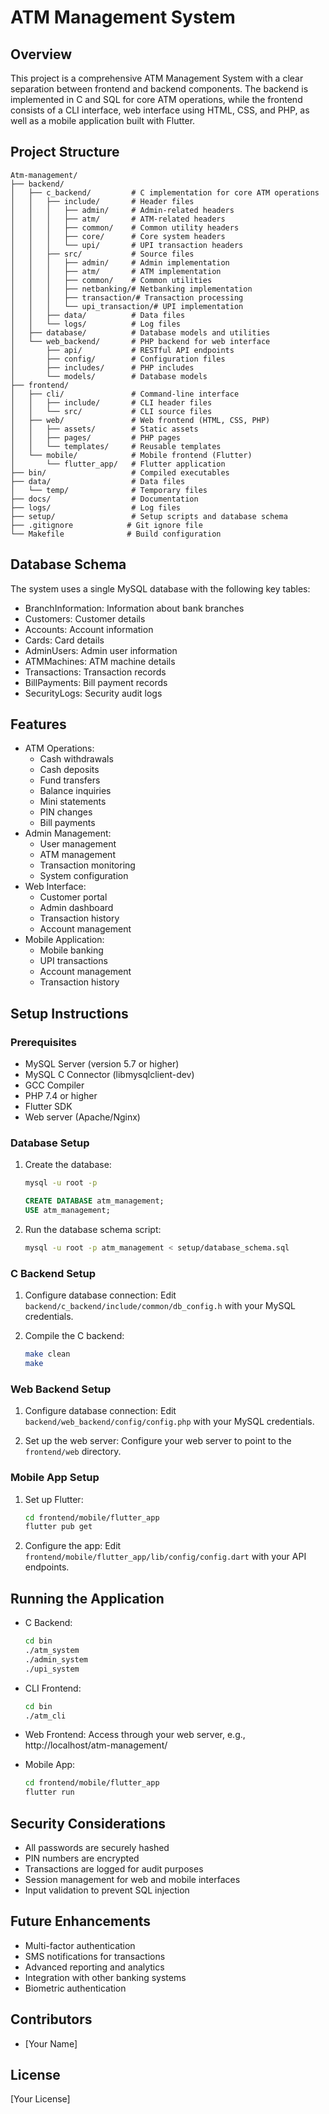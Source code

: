 ﻿# ATM Management System

## Overview
This project is a comprehensive ATM Management System with a clear separation between frontend and backend components. The backend is implemented in C and SQL for core ATM operations, while the frontend consists of a CLI interface, web interface using HTML, CSS, and PHP, as well as a mobile application built with Flutter.

## Project Structure
```
Atm-management/
├── backend/
│   ├── c_backend/         # C implementation for core ATM operations
│   │   ├── include/       # Header files
│   │   │   ├── admin/     # Admin-related headers
│   │   │   ├── atm/       # ATM-related headers
│   │   │   ├── common/    # Common utility headers
│   │   │   ├── core/      # Core system headers
│   │   │   └── upi/       # UPI transaction headers
│   │   ├── src/           # Source files
│   │   │   ├── admin/     # Admin implementation
│   │   │   ├── atm/       # ATM implementation
│   │   │   ├── common/    # Common utilities
│   │   │   ├── netbanking/# Netbanking implementation
│   │   │   ├── transaction/# Transaction processing
│   │   │   └── upi_transaction/# UPI implementation
│   │   ├── data/          # Data files
│   │   └── logs/          # Log files
│   ├── database/          # Database models and utilities
│   └── web_backend/       # PHP backend for web interface
│       ├── api/           # RESTful API endpoints
│       ├── config/        # Configuration files
│       ├── includes/      # PHP includes
│       └── models/        # Database models
├── frontend/
│   ├── cli/               # Command-line interface
│   │   ├── include/       # CLI header files
│   │   └── src/           # CLI source files
│   ├── web/               # Web frontend (HTML, CSS, PHP)
│   │   ├── assets/        # Static assets
│   │   ├── pages/         # PHP pages
│   │   └── templates/     # Reusable templates
│   └── mobile/            # Mobile frontend (Flutter)
│       └── flutter_app/   # Flutter application
├── bin/                   # Compiled executables
├── data/                  # Data files
│   └── temp/              # Temporary files
├── docs/                  # Documentation
├── logs/                  # Log files
├── setup/                 # Setup scripts and database schema
├── .gitignore            # Git ignore file
└── Makefile              # Build configuration
```

## Database Schema
The system uses a single MySQL database with the following key tables:
- BranchInformation: Information about bank branches
- Customers: Customer details
- Accounts: Account information
- Cards: Card details
- AdminUsers: Admin user information
- ATMMachines: ATM machine details
- Transactions: Transaction records
- BillPayments: Bill payment records
- SecurityLogs: Security audit logs

## Features
- ATM Operations:
  - Cash withdrawals
  - Cash deposits
  - Fund transfers
  - Balance inquiries
  - Mini statements
  - PIN changes
  - Bill payments
- Admin Management:
  - User management
  - ATM management
  - Transaction monitoring
  - System configuration
- Web Interface:
  - Customer portal
  - Admin dashboard
  - Transaction history
  - Account management
- Mobile Application:
  - Mobile banking
  - UPI transactions
  - Account management
  - Transaction history

## Setup Instructions

### Prerequisites
- MySQL Server (version 5.7 or higher)
- MySQL C Connector (libmysqlclient-dev)
- GCC Compiler
- PHP 7.4 or higher
- Flutter SDK
- Web server (Apache/Nginx)

### Database Setup
1. Create the database:
   ```bash
   mysql -u root -p
   ```
   ```sql
   CREATE DATABASE atm_management;
   USE atm_management;
   ```

2. Run the database schema script:
   ```bash
   mysql -u root -p atm_management < setup/database_schema.sql
   ```

### C Backend Setup
1. Configure database connection:
   Edit `backend/c_backend/include/common/db_config.h` with your MySQL credentials.

2. Compile the C backend:
   ```bash
   make clean
   make
   ```

### Web Backend Setup
1. Configure database connection:
   Edit `backend/web_backend/config/config.php` with your MySQL credentials.

2. Set up the web server:
   Configure your web server to point to the `frontend/web` directory.

### Mobile App Setup
1. Set up Flutter:
   ```bash
   cd frontend/mobile/flutter_app
   flutter pub get
   ```

2. Configure the app:
   Edit `frontend/mobile/flutter_app/lib/config/config.dart` with your API endpoints.

## Running the Application
- C Backend:
  ```bash
  cd bin
  ./atm_system
  ./admin_system
  ./upi_system
  ```

- CLI Frontend:
  ```bash
  cd bin
  ./atm_cli
  ```

- Web Frontend:
  Access through your web server, e.g., http://localhost/atm-management/

- Mobile App:
  ```bash
  cd frontend/mobile/flutter_app
  flutter run
  ```

## Security Considerations
- All passwords are securely hashed
- PIN numbers are encrypted
- Transactions are logged for audit purposes
- Session management for web and mobile interfaces
- Input validation to prevent SQL injection

## Future Enhancements
- Multi-factor authentication
- SMS notifications for transactions
- Advanced reporting and analytics
- Integration with other banking systems
- Biometric authentication

## Contributors
- [Your Name]

## License
[Your License]

